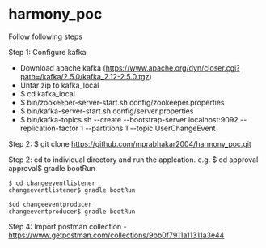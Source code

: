 # harmony_poc
Follow following steps

Step 1: Configure kafka
  - Download apache kafka (https://www.apache.org/dyn/closer.cgi?path=/kafka/2.5.0/kafka_2.12-2.5.0.tgz) 
  - Untar zip to kafka_local
  - $ cd kafka_local
  - $ bin/zookeeper-server-start.sh config/zookeeper.properties
  - $ bin/kafka-server-start.sh config/server.properties
  - $ bin/kafka-topics.sh --create --bootstrap-server localhost:9092 --replication-factor 1 --partitions 1 --topic UserChangeEvent


Step 2: 
  $ git clone https://github.com/mprabhakar2004/harmony_poc.git
  
Step 2:
  cd to individual directory and run the applcation. e.g.
    $ cd approval
    approval$ gradle bootRun
    
    $ cd changeeventlistener
    changeeventlistener$ gradle bootRun
    
    $cd changeeventproducer
    changeeventproducer$ gradle bootRun
    

Step 4: Import postman collection - https://www.getpostman.com/collections/9bb0f7911a11311a3e44

